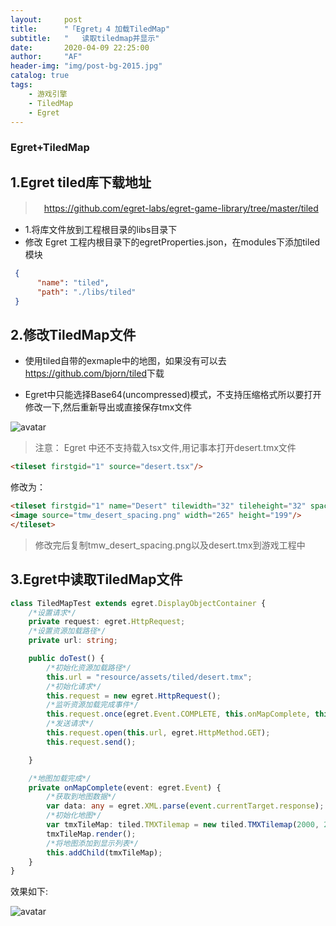 ```yaml
---
layout:     post
title:      "「Egret」4 加载TiledMap"
subtitle:   " 	读取tiledmap并显示"
date:       2020-04-09 22:25:00
author:     "AF"
header-img: "img/post-bg-2015.jpg"
catalog: true
tags:
    - 游戏引擎
    - TiledMap
    - Egret
---
```


### Egret+TiledMap

## 1.Egret tiled库下载地址

>　<https://github.com/egret-labs/egret-game-library/tree/master/tiled>

* 1.将库文件放到工程根目录的libs目录下
* 修改 Egret 工程内根目录下的egretProperties.json，在modules下添加tiled模块

``` json
 {
      "name": "tiled",
      "path": "./libs/tiled"
 }
```

## 2.修改TiledMap文件

* 使用tiled自带的exmaple中的地图，如果没有可以去<https://github.com/bjorn/tiled>下载

* Egret中只能选择Base64(uncompressed)模式，不支持压缩格式所以要打开修改一下,然后重新导出或直接保存tmx文件

![avatar](http://q8ixw72rd.bkt.clouddn.com/2020-04-09-egret-tiledmap-1.png)

> 注意： Egret 中还不支持载入tsx文件,用记事本打开desert.tmx文件

 ```html
<tileset firstgid="1" source="desert.tsx"/>
```

修改为：

```html
<tileset firstgid="1" name="Desert" tilewidth="32" tileheight="32" spacing="1" margin="1" tilecount="48">
<image source="tmw_desert_spacing.png" width="265" height="199"/>
</tileset>
```

> 修改完后复制tmw_desert_spacing.png以及desert.tmx到游戏工程中

## 3.Egret中读取TiledMap文件

```typescript
class TiledMapTest extends egret.DisplayObjectContainer {
    /*设置请求*/
    private request: egret.HttpRequest;
    /*设置资源加载路径*/
    private url: string;

    public doTest() {
        /*初始化资源加载路径*/
        this.url = "resource/assets/tiled/desert.tmx";
        /*初始化请求*/
        this.request = new egret.HttpRequest();
        /*监听资源加载完成事件*/
        this.request.once(egret.Event.COMPLETE, this.onMapComplete, this);
        /*发送请求*/
        this.request.open(this.url, egret.HttpMethod.GET);
        this.request.send();

    }

    /*地图加载完成*/
    private onMapComplete(event: egret.Event) {
        /*获取到地图数据*/
        var data: any = egret.XML.parse(event.currentTarget.response);
        /*初始化地图*/
        var tmxTileMap: tiled.TMXTilemap = new tiled.TMXTilemap(2000, 2000, data, this.url);
        tmxTileMap.render();
        /*将地图添加到显示列表*/
        this.addChild(tmxTileMap);
    }
}

```

效果如下:

![avatar](http://q8ixw72rd.bkt.clouddn.com/2020-04-09-egret-tiledmap-2.png)
